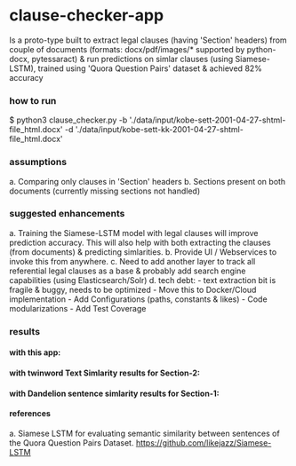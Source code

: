 # clause-checker-app # 
  Is a proto-type built to extract legal clauses (having 'Section' headers) from couple of documents 
  (formats: docx/pdf/images/* supported by python-docx, pytessaract) & run predictions on simlar clauses 
  (using Siamese-LSTM), trained using 'Quora Question Pairs' dataset & achieved 82% accuracy	

### how to run
  $ python3 clause_checker.py 
	-b './data/input/kobe-sett-2001-04-27-shtml-file_html.docx' 
	-d './data/input/kobe-sett-kk-2001-04-27-shtml-file_html.docx'

### assumptions
  a. Comparing only clauses in 'Section' headers
  b. Sections present on both documents 
     (currently missing sections not handled)

### suggested enhancements
  a. Training the Siamese-LSTM model with legal clauses will improve prediction accuracy. This will also help with both extracting the clauses (from documents) & predicting simlarities.
  b. Provide UI / Webservices to invoke this from anywhere.
  c. Need to add another layer to track all referential legal clauses as a base & probably add search engine capabilities (using Elasticsearch/Solr)
  d. tech debt: 
    - text extraction bit is fragile & buggy, needs to be optimized
    - Move this to Docker/Cloud implementation
    - Add Configurations (paths, constants & likes)
    - Code modularizations
    - Add Test Coverage

### results
#### with this app: #### 
#### with twinword Text Simlarity results for Section-2: #### 
#### with Dandelion sentence simlarity results for Section-1: ####  


#### references #### 
  a. Siamese LSTM for evaluating semantic similarity between sentences of the Quora Question Pairs Dataset.
    https://github.com/likejazz/Siamese-LSTM
      
